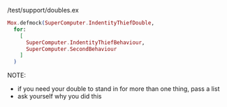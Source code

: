 /test/support/doubles.ex
```elixir
Mox.defmock(SuperComputer.IndentityThiefDouble,
  for:
    [
      SuperComputer.IndentityThiefBehaviour,
      SuperComputer.SecondBehaviour
    ]  
  )
```
NOTE:
- if you need your double to stand in for more than one thing, pass a list
- ask yourself why you did this